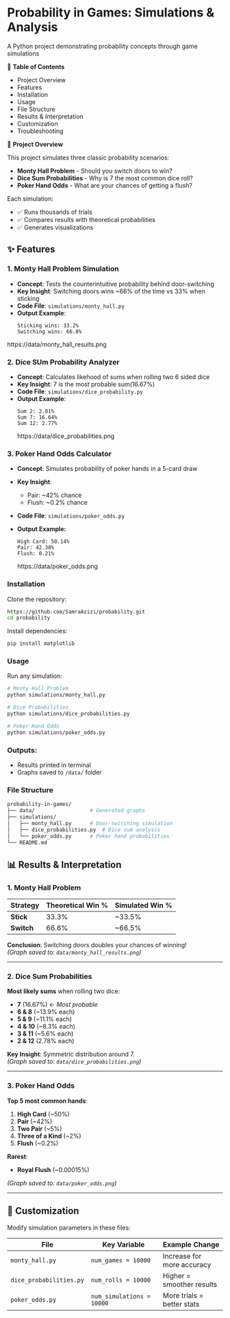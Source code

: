 # Probability in Games: Simulations & Analysis

A Python project demonstrating probability concepts through game simulations

📌 **Table of Contents**

- Project Overview
- Features
- Installation
- Usage
- File Structure
- Results & Interpretation
- Customization
- Troubleshooting

🎯 **Project Overview**

This project simulates three classic probability scenarios:

- **Monty Hall Problem** - Should you switch doors to win?
- **Dice Sum Probabilities** - Why is 7 the most common dice roll?
- **Poker Hand Odds** - What are your chances of getting a flush?

Each simulation:
- ✅ Runs thousands of trials
- ✅ Compares results with theoretical probabilities
- ✅ Generates visualizations
## ✨ Features

### 1. Monty Hall Problem Simulation
- **Concept**: Tests the counterintuitive probability behind door-switching
- **Key Insight**: Switching doors wins ~66% of the time vs 33% when sticking
- **Code File**: `simulations/monty_hall.py`
- **Output Example**:
  ```text
  Sticking wins: 33.2%
  Switching wins: 66.8%
  ```
https://data/monty_hall_results.png

  ### 2. Dice SUm Probability Analyzer
  - **Concept**: Calculates likehood of sums when rolling two 6 sided dice
  - **Key Insight**: 7 is the most probable sum(16.67%)
  - **Code File**: `simulations/dice_probability.py`
  - **Output Example**:
    ```text
    Sum 2: 2.81%
    Sum 7: 16.64%
    Sum 12: 2.77% 
    ```
    https://data/dice_probabilities.png

### 3. Poker Hand Odds Calculator
- **Concept**: Simulates probability of poker hands in a 5-card draw
- **Key Insight**:
    - Pair: ~42% chance
    - Flush: ~0.2% chance

- **Code File**: `simulations/poker_odds.py`
- **Output Example:**
    ```text
    High Card: 50.14%
    Pair: 42.38%
    Flush: 0.21%
    ```

    https://data/poker_odds.png



### Installation
Clone the repository:

```bash
https://github.com/SamraAzizi/probability.git
cd probability
```

Install dependencies:

```bash
pip install matplotlib
```

### Usage
Run any simulation:

```bash
# Monty Hall Problem
python simulations/monty_hall.py

# Dice Probabilities
python simulations/dice_probabilities.py

# Poker Hand Odds
python simulations/poker_odds.py
```

### Outputs:
- Results printed in terminal
- Graphs saved to `/data/` folder

### File Structure
```bash
probability-in-games/
├── data/                  # Generated graphs
├── simulations/
│   ├── monty_hall.py      # Door-switching simulation
│   ├── dice_probabilities.py  # Dice sum analysis
│   └── poker_odds.py      # Poker hand probabilities
└── README.md

```

## 📊 Results & Interpretation

### 1. Monty Hall Problem
| Strategy  | Theoretical Win % | Simulated Win % |
|-----------|------------------|-----------------|
| **Stick** | 33.3%            | ~33.5%          |
| **Switch**| 66.6%            | ~66.5%          |

**Conclusion**: Switching doors doubles your chances of winning!  
*(Graph saved to: `data/monty_hall_results.png`)*

---

### 2. Dice Sum Probabilities  
**Most likely sums** when rolling two dice:  
- **7** (16.67%) ← *Most probable*  
- **6 & 8** (~13.9% each)  
- **5 & 9** (~11.1% each)  
- **4 & 10** (~8.3% each)  
- **3 & 11** (~5.6% each)  
- **2 & 12** (2.78% each) 

**Key Insight**: Symmetric distribution around 7.  
*(Graph saved to: `data/dice_probabilities.png`)*

---

### 3. Poker Hand Odds  
**Top 5 most common hands**:  
1. **High Card** (~50%)  
2. **Pair** (~42%)  
3. **Two Pair** (~5%)  
4. **Three of a Kind** (~2%)  
5. **Flush** (~0.2%)  

**Rarest**:  
- **Royal Flush** (~0.00015%)  

*(Graph saved to: `data/poker_odds.png`)*

---

## 🎨 Customization  
Modify simulation parameters in these files:  

| File                      | Key Variable       | Example Change              |
|---------------------------|--------------------|-----------------------------|
| `monty_hall.py`          | `num_games = 10000` | Increase for more accuracy  |
| `dice_probabilities.py`  | `num_rolls = 10000` | Higher = smoother results   |
| `poker_odds.py`          | `num_simulations = 10000` | More trials = better stats |